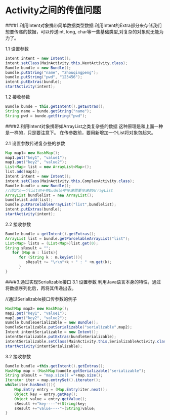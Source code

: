 # Activity之间的传值问题
####1.利用Intent对象携带简单数据类型数据
利用Intent的Extra部分来存储我们想要传递的数据，可以传送int, long, char等一些基础类型,对复杂的对象就无能为力了。

1.1 设置参数

```java
Intent intent = new Intent();  
intent.setClass(MainActivity.this,NextActivity.class); 
Bundle bundle = new Bundle();  
bundle.putString("name", "zhouqingpeng"); 
bundle.putString("pwd", "123456"); 
intent.putExtras(bundle);  
startActivity(intent);  
```

1.2 接收参数

```java
Bundle bunde = this.getIntent().getExtras();  
String name = bunde.getString("name");  
String pwd = bunde.getString("pwd");  
```

####2.利用Intent对象携带如ArrayList之类复杂些的数据
这种原理是和上面一种是一样的，只是要注意下。 在传参数前，要用新增加一个List将对象包起来。

2.1 设置参数传递复杂些的参数  

```java
Map map1= new HashMap(); 
map1.put("key1", "value1");  
map1.put("key2", "value2");  
List<Map> list = new ArrayList<Map>();  
list.add(map1);  
Intent intent = new Intent();  
intent.setClass(MainActivity.this,ComplexActivity.class); 
Bundle bundle = new Bundle();  
//须定义一个list用于在budnle中传递需要传递的ArrayList
ArrayList bundlelist = new ArrayList();   
bundlelist.add(list);   
bundle.putParcelableArrayList("list",bundlelist); 
intent.putExtras(bundle);               
startActivity(intent);  
```

2.2 接收参数

```java
Bundle bundle = getIntent().getExtras();   
ArrayList list = bundle.getParcelableArrayList("list");  
List<Map> lists = (List<Map>)list.get(0);  
String sResult = "";  
   for (Map m : lists){
      for (String k : m.keySet()){
         sResult += "\r\n"+k + " : " +m.get(k);
      }            
}
```

####3.通过实现Serializable接口
3.1 设置参数
利用Java语言本身的特性，通过将数据序列化后，再将其传递出去。

//通过Serializable接口传参数的例子  

```java
HashMap map2= new HashMap();  
map2.put("key1", "value1");  
map2.put("key2", "value2");  
Bundle bundleSerializable = new Bundle();  
bundleSerializable.putSerializable("serializable",map2);  
Intent intentSerializable = new Intent();    
intentSerializable.putExtras(bundleSerializable);  
intentSerializable.setClass(MainActivity.this,SerializableActivity.class);
startActivity(intentSerializable);
```

3.2 接收参数


```java
Bundle bundle =this.getIntent().getExtras();           
HashMap map = (HashMap)bundle.getSerializable("serializable");
String sResult = "map.size() ="+map.size(); 
Iterator iter = map.entrySet().iterator();
while(iter.hasNext()){  
    Map.Entry entry = (Map.Entry)iter.next(); 
    Object key = entry.getKey();
    Object value = entry.getValue();
    sResult +="key----"+(String)key;
    sResult +="value----"+(String)value;
}
```

